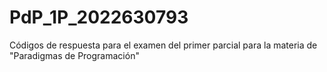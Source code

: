 # PdP_1P_2022630793
Códigos de respuesta para el examen del primer parcial para la materia de "Paradigmas de Programación"
